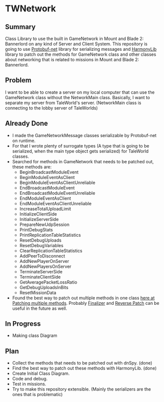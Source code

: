 # TWNetwork
## Summary
Class Library to use the built in GameNetwork in Mount and Blade 2: Bannerlord on any kind of Server and Client System.
This repository is going to use [Protobuf-net](https://github.com/protobuf-net/protobuf-net) library for serializing messages and [HarmonyLib](https://harmony.pardeike.net/articles/intro.html) library to patch out
the methods for GameNetwork class and other classes about networking that is related to missions in Mount and Blade 2: Bannerlord.
## Problem
I want to be able to create a server on my local computer that can use the GameNetwork class without the NetworkMain class.
Basically, I want to separate my server from TaleWorld's server. (NetworkMain class is connecting to the lobby server of TaleWorlds)
## Already Done
- I made the GameNetworkMessage classes serializable by Protobuf-net on runtime.
- For that I wrote plenty of surrogate types (A type that is going to be serialized, when the main type object gets serialized) for TaleWorld classes.
- Searched for methods in GameNetwork that needs to be patched out, these methods are:
  - BeginBroadcastModuleEvent
  - BeginModuleEventAsClient
  - BeginModuleEventAsClientUnreliable
  - EndBroadcastModuleEvent
  - EndBroadcastModuleEventUnreliable
  - EndModuleEventAsClient
  - EndModuleEventAsClientUnreliable
  - IncreaseTotalUploadLimit
  - InitializeClientSide
  - InitializeServerSide
  - PrepareNewUdpSession
  - PrintDebugStats
  - PrintReplicationTableStatistics
  - ResetDebugUploads
  - ResetDebugVariables
  - ClearReplicationTableStatistics
  - AddPeerToDisconnect
  - AddNewPlayerOnServer
  - AddNewPlayersOnServer
  - TerminateServerSide
  - TerminateClientSide
  - GetAveragePacketLossRatio
  - GetDebugUploadsInBits
  - ResetMissionData
- Found the best way to patch out multiple methods in one class [here at Patching multiple methods](https://harmony.pardeike.net/articles/annotations.html). Probably [Finalizer](https://harmony.pardeike.net/articles/patching-finalizer.html) and [Reverse Patch](https://harmony.pardeike.net/articles/reverse-patching.html) can be useful in the future as well.
## In Progress
- Making class Diagram
## Plan
- Collect the methods that needs to be patched out with dnSpy. (done)
- Find the best way to patch out these methods with HarmonyLib. (done)
- Create Initial Class Diagram.
- Code and debug.
- Test in missions.
- Try to make this repository extensible. (Mainly the serializers are the ones that is problematic)
